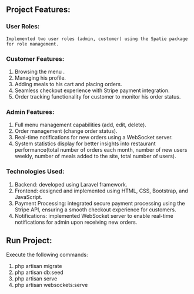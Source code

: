 ## Project Features:
### User Roles:
    Implemented two user roles (admin, customer) using the Spatie package for role management.
### Customer Features:
   1. Browsing the menu .
   2. Managing his profile.
   3. Adding meals to his cart and placing orders.
   4. Seamless checkout experience with Stripe payment integration.
   5. Order tracking functionality for customer to monitor his order status.

### Admin Features:
   1. Full menu management capabilities (add, edit, delete).
   2. Order management (change order status).
   3. Real-time notifications for new orders using a WebSocket server.
   4. System statistics display for better insights into restaurant performance(total number of orders each month, number of new users weekly, number of meals added to the site, total number of users).

### Technologies Used:
1. Backend: developed using Laravel framework.
2. Frontend: designed and implemented using HTML, CSS, Bootstrap, and JavaScript.
3. Payment Processing: integrated secure payment processing using the Stripe API, ensuring a smooth checkout experience for customers.
4. Notifications: implemented WebSocket server to enable real-time notifications for admin upon receiving new orders.

## Run Project:
Execute the following commands:
1. php artisan migrate
2. php artisan db:seed
3. php artisan serve
4. php artisan websockets:serve
